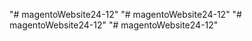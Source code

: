 "# magentoWebsite24-12" 
"# magentoWebsite24-12" 
"# magentoWebsite24-12" 
"# magentoWebsite24-12" 
